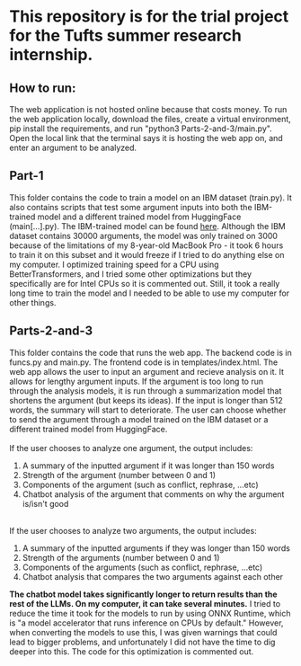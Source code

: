 <h1>This repository is for the trial project for the Tufts summer research internship.</h1>

<h2>How to run:</h2> The web application is not hosted online because that costs money. To run the web application locally, download the files, create a virtual environment, pip install the requirements, and run "python3 Parts-2-and-3/main.py". Open the local link that the terminal says it is hosting the web app on, and enter an argument to be analyzed.

<h2>Part-1</h2> This folder contains the code to train a model on an IBM dataset (train.py). It also contains scripts that test some argument inputs into both the IBM-trained model and a different trained model from HuggingFace (main[...].py). The IBM-trained model can be found <a href="https://huggingface.co/aurielwish/trial-project">here</a>. Although the IBM dataset contains 30000 arguments, the model was only trained on 3000 because of the limitations of my 8-year-old MacBook Pro - it took 6 hours to train it on this subset and it would freeze if I tried to do anything else on my computer. I optimized training speed for a CPU using BetterTransformers, and I tried some other optimizations but they specifically are for Intel CPUs so it is commented out. Still, it took a really long time to train the model and I needed to be able to use my computer for other things.

<h2>Parts-2-and-3</h2> This folder contains the code that runs the web app. The backend code is in funcs.py and main.py. The frontend code is in templates/index.html. The web app allows the user to input an argument and recieve analysis on it. It allows for lengthy argument inputs. If the argument is too long to run through the analysis models, it is run through a summarization model that shortens the argument (but keeps its ideas). If the input is longer than 512 words, the summary will start to deteriorate. The user can choose whether to send the argument through a model trained on the IBM dataset or a different trained model from HuggingFace.
<br><br>
If the user chooses to analyze one argument, the output includes:
<ol>
    <li>A summary of the inputted argument if it was longer than 150 words</li>
    <li>Strength of the argument (number between 0 and 1)</li>
    <li>Components of the argument (such as conflict, rephrase, ...etc)</li>
    <li>Chatbot analysis of the argument that comments on why the argument is/isn't good</li>
</ol>
<br>
If the user chooses to analyze two arguments, the output includes:
<ol>
    <li>A summary of the inputted arguments if they was longer than 150 words</li>
    <li>Strength of the arguments (number between 0 and 1)</li>
    <li>Components of the arguments (such as conflict, rephrase, ...etc)</li>
    <li>Chatbot analysis that compares the two arguments against each other</li>
</ol>
<strong>The chatbot model takes significantly longer to return results than the rest of the LLMs. On my computer, it can take several minutes.</strong> I tried to reduce the time it took for the models to run by using ONNX Runtime, which is "a model accelerator that runs inference on CPUs by default." However, when converting the models to use this, I was given warnings that could lead to bigger problems, and unfortunately I did not have the time to dig deeper into this. The code for this optimization is commented out.